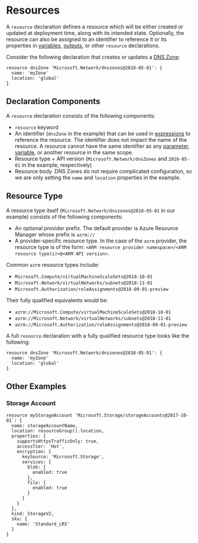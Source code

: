 # Resources
A `resource` declaration defines a resource which will be either created or updated at deployment time, along with its intended state. Optionally, the resource can also be assigned to an identifier to reference it or its properties in [variables](./variables.md), [outputs](./outputs), or other `resource` declarations.

Consider the following declaration that creates or updates a [DNS Zone](https://docs.microsoft.com/en-us/azure/dns/dns-zones-records):
```
resource dnsZone 'Microsoft.Network/dnszones@2018-05-01': {
  name: 'myZone'
  location: 'global'
}
```

## Declaration Components
A `resource` declaration consists of the following components:
- `resource` keyword
- An identifier (`dnsZone` in the example) that can be used in [expressions](./expressions.md) to reference the resource. The identifier does not impact the name of the resource. A resource cannot have the same identifier as any [parameter](./parameters.md), [variable](./variables.md), or another resource in the same scope.
- Resource type + API version (`Microsoft.Network/dnsZones` and `2018-05-01` in the example, respectively)
- Resource body. DNS Zones do not require complicated configuration, so we are only setting the `name` and `location` properties in the example.


## Resource Type
A resource type itself (`Microsoft.Network/dnszones@2018-05-01` in our example) consists of the following components:
- An optional provider prefix. The default provider is Azure Resource Manager whose prefix is `azrm://`
- A provider-specific resource type. In the case of the `azrm` provider, the resource type is of the form: `<ARM resource provider namespace>/<ARM resource type(s)>@<ARM API version>`.

Common `azrm` resource types include:
- `Microsoft.Compute/virtualMachineScaleSets@2018-10-01`
- `Microsoft.Network/virtualNetworks/subnets@2018-11-01`
- `Microsoft.Authorization/roleAssignments@2018-09-01-preview`

Their fully qualified equivalents would be:
- `azrm://Microsoft.Compute/virtualMachineScaleSets@2018-10-01`
- `azrm://Microsoft.Network/virtualNetworks/subnets@2018-11-01`
- `azrm://Microsoft.Authorization/roleAssignments@2018-09-01-preview`

A full `resource` declaration with a fully qualified resource type looks like the following:
```
resource dnsZone 'Microsoft.Network/dnszones@2018-05-01': {
  name: 'myZone'
  location: 'global'
}
```

## Other Examples

### Storage Account
```
resource myStorageAccount `Microsoft.Storage/storageAccounts@2017-10-01`: {
  name: storageAccountName,
  location: resourceGroup().location,
  properties: {
    supportsHttpsTrafficOnly: true,
    accessTier: 'Hot',
    encryption: {
      keySource: 'Microsoft.Storage',
      services: {
        blob: {
          enabled: true
        },
        file: {
          enabled: true
        }
      }
    }
  },
  kind: StorageV2,
  sku: {
    name: 'Standard_LRS'
  }
}
```

